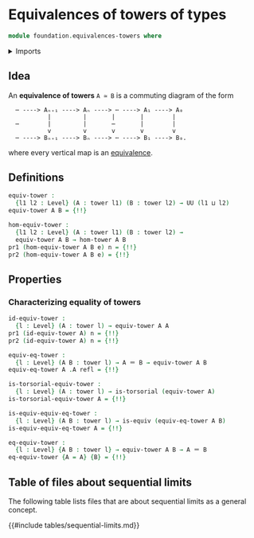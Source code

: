 # Equivalences of towers of types

```agda
module foundation.equivalences-towers where
```

<details><summary>Imports</summary>

```agda
open import elementary-number-theory.natural-numbers

open import foundation.dependent-pair-types
open import foundation.equality-dependent-function-types
open import foundation.fundamental-theorem-of-identity-types
open import foundation.homotopy-induction
open import foundation.morphisms-towers
open import foundation.structure-identity-principle
open import foundation.towers
open import foundation.univalence
open import foundation.universe-levels

open import foundation-core.equivalences
open import foundation-core.function-types
open import foundation-core.homotopies
open import foundation-core.identity-types
open import foundation-core.torsorial-type-families
```

</details>

## Idea

An **equivalence of towers** `A ≃ B` is a commuting diagram of the form

```text
  ⋯ ----> Aₙ₊₁ ----> Aₙ ----> ⋯ ----> A₁ ----> A₀
           |         |       |       |        |
  ⋯        |         |       ⋯       |        |
           v         v       v       v        v
  ⋯ ----> Bₙ₊₁ ----> Bₙ ----> ⋯ ----> B₁ ----> B₀.
```

where every vertical map is an [equivalence](foundation-core.equivalences.md).

## Definitions

```agda
equiv-tower :
  {l1 l2 : Level} (A : tower l1) (B : tower l2) → UU (l1 ⊔ l2)
equiv-tower A B = {!!}

hom-equiv-tower :
  {l1 l2 : Level} (A : tower l1) (B : tower l2) →
  equiv-tower A B → hom-tower A B
pr1 (hom-equiv-tower A B e) n = {!!}
pr2 (hom-equiv-tower A B e) = {!!}
```

## Properties

### Characterizing equality of towers

```agda
id-equiv-tower :
  {l : Level} (A : tower l) → equiv-tower A A
pr1 (id-equiv-tower A) n = {!!}
pr2 (id-equiv-tower A) n = {!!}

equiv-eq-tower :
  {l : Level} (A B : tower l) → A ＝ B → equiv-tower A B
equiv-eq-tower A .A refl = {!!}

is-torsorial-equiv-tower :
  {l : Level} (A : tower l) → is-torsorial (equiv-tower A)
is-torsorial-equiv-tower A = {!!}

is-equiv-equiv-eq-tower :
  {l : Level} (A B : tower l) → is-equiv (equiv-eq-tower A B)
is-equiv-equiv-eq-tower A = {!!}

eq-equiv-tower :
  {l : Level} {A B : tower l} → equiv-tower A B → A ＝ B
eq-equiv-tower {A = A} {B} = {!!}
```

## Table of files about sequential limits

The following table lists files that are about sequential limits as a general
concept.

{{#include tables/sequential-limits.md}}
